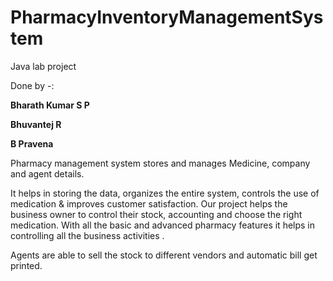 # PharmacyInventoryManagementSystem

Java lab project

Done by -:

**Bharath Kumar S P**

**Bhuvantej R**

**B Pravena**


Pharmacy management system stores and manages Medicine, company and agent details. 

It helps in storing the data, organizes the entire system, controls the use of medication & improves customer satisfaction. 
Our project helps the business owner to control their stock, accounting and choose the right medication. With all the basic and advanced pharmacy features it helps in controlling all the business activities .

Agents are able to sell the stock to different vendors and automatic bill get printed.


